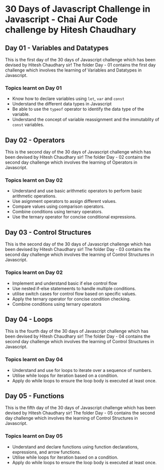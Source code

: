 # 30 Days of Javascript Challenge in Javascript - Chai Aur Code challenge by Hitesh Chaudhary

## Day 01 - Variables and Datatypes

This is the first day of the 30 days of Javascript challenge which has been devised by Hitesh Chaudhary sir! The folder Day - 01 contains the first day challenge which involves the learning of Variables and Datatypes in Javascript.

### Topics learnt on Day 01
 - Know how to declare variables using `let`, `var` and `const` 
 - Understand the different data types in Javascript
 - Be able to use the `typeof` operator to identify the data type of the variable.
 - Understand the concept of variable reassignment and the immutablity of `const` variables.


 ## Day 02 - Operators
 This is the second day of the 30 days of Javascript challenge which has been devised by Hitesh Chaudhary sir! The folder Day - 02 contains the second day challenge which involves the learning of Operators in Javascript.

 ### Topics learnt on Day 02
 - Understand and use basic arithmetic operators to perform basic arithmetic operations.
 - Use asignment operators to assign different values.
 - Compare values using comparison operators.
 - Combine conditions using ternary operators.
 - Use the ternary operator for concise conditional expressions.

 ## Day 03 - Control Structures
 This is the second day of the 30 days of Javascript challenge which has been devised by Hitesh Chaudhary sir! The folder Day - 03 contains the second day challenge which involves the learning of Control Structures in Javascript.

 ### Topics learnt on Day 02
 - Implement and understand basic if else control flow
 - Use nested if-else statemeents to handle multiple conditions.
 - utilise switch cases for control flow based on specific values.
 - Apply the ternary operator for concise condition checking.
 - Combine  conditions using ternary operators

## Day 04 - Loops
 This is the fourth day of the 30 days of Javascript challenge which has been devised by Hitesh Chaudhary sir! The folder Day - 04 contains the second day challenge which involves the learning of Control Structures in Javascript.

 ### Topics learnt on Day 04
 - Understand and use for loops to iterate over a sequence of numbers.
 - Utilise while loops for iteration based on a condition.
 - Apply do while loops to ensure the loop body is executed at least once.

## Day 05 - Functions
 This is the fifth day of the 30 days of Javascript challenge which has been devised by Hitesh Chaudhary sir! The folder Day - 05 contains the second day challenge which involves the learning of Control Structures in Javascript.

 ### Topics learnt on Day 05
 - Understand and declare functions using function declarations, expressions, and arrow functions.
 - Utilise while loops for iteration based on a condition.
 - Apply do while loops to ensure the loop body is executed at least once.


